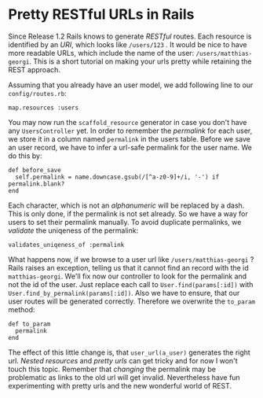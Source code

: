 Pretty RESTful URLs in Rails
============================

Since Release 1.2 Rails knows to generate _RESTful_ routes. Each
resource is identified by an _URI_, which looks like `/users/123` . It
would be nice to have more readable URLs, which include the name of
the user: `/users/matthias-georgi`. This is a short tutorial on making
your urls pretty while retaining the REST approach.

Assuming that you already have an user model, we add following line to
our `config/routes.rb`:

    map.resources :users

You may now run the `scaffold_resource` generator in case you don't have
any `UsersController` yet. In order to remember the _permalink_ for each
user, we store it in a column named `permalink` in the users
table. Before we save an user record, we have to infer a url-safe
permalink for the user name. We do this by:

    def before_save
      self.permalink = name.downcase.gsub(/[^a-z0-9]+/i, '-') if permalink.blank?
    end

Each character, which is not an _alphanumeric_ will be replaced by a
dash. This is only done, if the permalink is not set already. So we
have a way for users to set their permalink manually. To avoid
duplicate permalinks, we _validate_ the uniqeness of the permalink:

    validates_uniqeness_of :permalink

What happens now, if we browse to a user url like
`/users/matthias-georgi` ? Rails raises an exception, telling us that it
cannot find an record with the id `matthias-georgi`. We'll fix now our
controller to look for the permalink and not the id of the user. Just
replace each call to `User.find(params[:id])` with
`User.find_by_permalink(params[:id])`. Also we have to ensure, that our
user routes will be generated correctly. Therefore we overwrite the
`to_param` method:

    def to_param
      permalink
    end

The effect of this little change is, that `user_url(a_user)` generates
the right url. _Nested resources_ and _pretty urls_ can get tricky and for
now I won't touch this topic. Remember that _changing_ the permalink may
be problematic as links to the old url will get invalid. Nevertheless
have fun experimenting with pretty urls and the new wonderful world of
REST.
